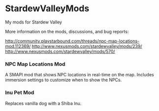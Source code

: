 # StardewValleyMods
My mods for Stardew Valley

More information on the mods, discussions, and bug reports:

http://community.playstarbound.com/threads/npc-map-locations-mod.112369/
http://www.nexusmods.com/stardewvalley/mods/239/
http://www.nexusmods.com/stardewvalley/mods/570/

### NPC Map Locations Mod
A SMAPI mod that shows NPC locations in real-time on the map. Includes immersion settings to customize when to show the NPCs.

###  Inu Pet Mod
Replaces vanilla dog with a Shiba Inu.



